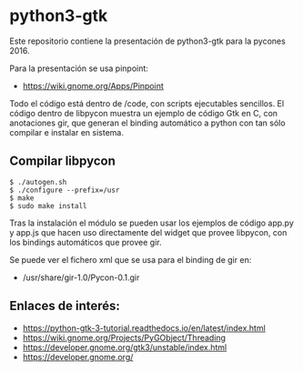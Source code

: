 # python3-gtk

Este repositorio contiene la presentación de python3-gtk para la pycones
2016.

Para la presentación se usa pinpoint:

 * https://wiki.gnome.org/Apps/Pinpoint

Todo el código está dentro de /code, con scripts ejecutables sencillos. El
código dentro de libpycon muestra un ejemplo de código Gtk en C, con
anotaciones gir, que generan el binding automático a python con tan sólo
compilar e instalar en sistema.

## Compilar libpycon

```
$ ./autogen.sh
$ ./configure --prefix=/usr
$ make
$ sudo make install
```

Tras la instalación el módulo se pueden usar los ejemplos de código app.py
y app.js que hacen uso directamente del widget que provee libpycon, con los
bindings automáticos que provee gir.

Se puede ver el fichero xml que se usa para el binding de gir en:
* /usr/share/gir-1.0/Pycon-0.1.gir

## Enlaces de interés:

 * https://python-gtk-3-tutorial.readthedocs.io/en/latest/index.html
 * https://wiki.gnome.org/Projects/PyGObject/Threading
 * https://developer.gnome.org/gtk3/unstable/index.html
 * https://developer.gnome.org/
